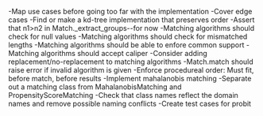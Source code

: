 -Map use cases before going too far with the implementation
-Cover edge cases
-Find or make a kd-tree implementation that preserves order
-Assert that n1>n2 in Match._extract_groups--for now 
-Matching algorithms should check for null values
-Matching algorithms should check for mismatched lengths
-Matching algorithms should be able to enfore common support
-Matching algorithms should accept caliper
-Consider adding replacement/no-replacement to matching algorithms
-Match.match should raise error if invalid algorithm is given
-Enforce procedureal order: Must fit, before match, before results
-Implement mahalanobis matching
-Separate out a matching class from MahalanobisMatching and PropensityScoreMatching
-Check that class names reflect the domain names and remove possible naming conflicts
-Create test cases for probit
